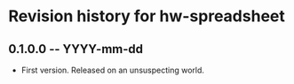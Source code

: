 # Revision history for hw-spreadsheet

## 0.1.0.0 -- YYYY-mm-dd

* First version. Released on an unsuspecting world.
